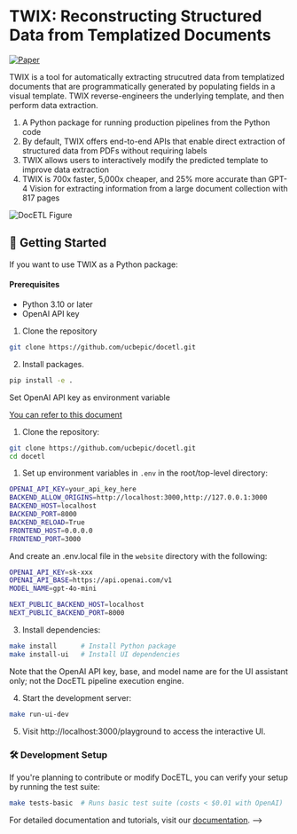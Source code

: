 # TWIX: Reconstructing Structured Data from Templatized Documents

[![Paper](https://img.shields.io/badge/Paper-arXiv-red)](https://arxiv.org/abs/2501.06659)

TWIX is a tool for automatically extracting strucutred data from templatized documents that are programmatically generated by populating fields in a visual template. TWIX reverse-engineers the underlying template, and then perform data extraction.  

1. A Python package for running production pipelines from the Python code
2. By default, TWIX offers end-to-end APIs that enable direct extraction of structured data from PDFs without requiring labels  
3. TWIX allows users to interactively modify the predicted template to improve data extraction
4. TWIX is 700x faster, 5,000x cheaper, and 25% more accurate than GPT-4 Vision for extracting information from a large document collection with 817 pages  

![DocETL Figure](docs/assets/readme_example.jpg)




## 🚀 Getting Started

If you want to use TWIX as a Python package:

#### Prerequisites
- Python 3.10 or later
- OpenAI API key

1. Clone the repository

```bash
git clone https://github.com/ucbepic/docetl.git
```

2. Install packages. 

```bash
pip install -e . 
```

Set OpenAI API key as environment variable

[You can refer to this document](https://help.openai.com/en/articles/5112595-best-practices-for-api-key-safety)



1. Clone the repository:
```bash
git clone https://github.com/ucbepic/docetl.git
cd docetl
```

1. Set up environment variables in `.env` in the root/top-level directory:
```bash
OPENAI_API_KEY=your_api_key_here
BACKEND_ALLOW_ORIGINS=http://localhost:3000,http://127.0.0.1:3000
BACKEND_HOST=localhost
BACKEND_PORT=8000
BACKEND_RELOAD=True
FRONTEND_HOST=0.0.0.0
FRONTEND_PORT=3000
```

And create an .env.local file in the `website` directory with the following:
```bash
OPENAI_API_KEY=sk-xxx
OPENAI_API_BASE=https://api.openai.com/v1
MODEL_NAME=gpt-4o-mini

NEXT_PUBLIC_BACKEND_HOST=localhost
NEXT_PUBLIC_BACKEND_PORT=8000
```

3. Install dependencies:
```bash
make install      # Install Python package
make install-ui   # Install UI dependencies
```

Note that the OpenAI API key, base, and model name are for the UI assistant only; not the DocETL pipeline execution engine.

4. Start the development server:
```bash
make run-ui-dev
```

5. Visit http://localhost:3000/playground to access the interactive UI.

### 🛠️ Development Setup

If you're planning to contribute or modify DocETL, you can verify your setup by running the test suite:

```bash
make tests-basic  # Runs basic test suite (costs < $0.01 with OpenAI)
```

For detailed documentation and tutorials, visit our [documentation](https://ucbepic.github.io/docetl). -->

